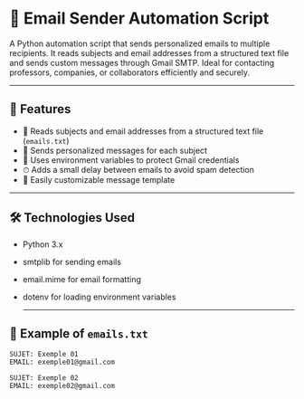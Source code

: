 # 📧 Email Sender Automation Script

A Python automation script that sends personalized emails to multiple recipients.
It reads subjects and email addresses from a structured text file and sends custom messages through Gmail SMTP.
Ideal for contacting professors, companies, or collaborators efficiently and securely.

---

## 🚀 Features

- 📄 Reads subjects and email addresses from a structured text file (`emails.txt`)
- 💬 Sends personalized messages for each subject
- 🔐 Uses environment variables to protect Gmail credentials
- ⏱ Adds a small delay between emails to avoid spam detection
- 🧩 Easily customizable message template

---
## 🛠️ Technologies Used

- Python 3.x

- smtplib for sending emails

- email.mime for email formatting

- dotenv for loading environment variables

  ---
## 🧠 Example of `emails.txt`

```text
SUJET: Exemple 01
EMAIL: exemple01@gmail.com

SUJET: Exemple 02
EMAIL: exemple02@gmail.com
